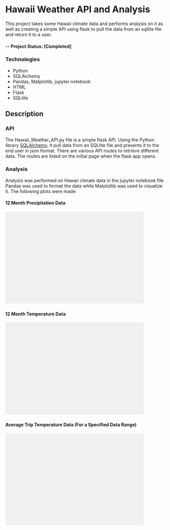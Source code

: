 # Hawaii Weather API and Analysis
This project takes some Hawaii climate data and performs analysis on it as well as creating a simple API using flask to pull the data from an sqllite file and return it to a user.

#### -- Project Status: [Completed]

### Technologies
* Python
* SQLAlchemy
* Pandas, Matplotlib, jupyter notebook
* HTML
* Flask
* SQLlite

## Description
### API
The Hawaii_Weather_API.py file is a simple flask API. Using the Python library [SQLAlchemy](https://www.sqlalchemy.org/), it pull data from an SQLlite file and presents it to the end user in json format.  There are various API routes to retrieve different data.  The routes are listed on the initial page when the flask app opens.
### Analysis
Analysis was performed on Hawaii climate data in the jupyter notebook file.  Pandas was used to format the data while Matplotlib was used to visualize it.  The following plots were made:
#### 12 Month Precipitation Data
![12 Month Precipitation Data](Images/twelve_month_precipitation.png)

#### 12 Month Temperature Data
![12 Month Temperature Data](Images/twelve_month_temp.png)

#### Average Trip Temperature Data (For a Specified Data Range)
![Average Trip Temperature Data](Images/trip_avg_temp.png)
